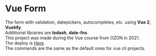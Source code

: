 # Vue Form  
The form with validation, datepickers, autocompletes, etc. using **Vue 2**, **Vuetify**.  
Additional libraries are **lodash**, **date-fns**.  
This project was made during the Vue course from OZON in 2021.  
The deploy is [Here](https://ruzzhammer.github.io/vue-form).  
The commands are the same as the default ones for vue cli projects.